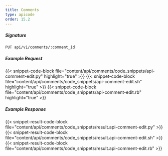 ```yaml
---
title: Comments
type: apicode
order: 15.2
---
```


##### Signature
`PUT api/v1/comments/:comment_id`
##### Example Request
{{< snippet-code-block file="content/api/comments/code_snippets/api-comment-edit.py" highlight="true" >}}
{{< snippet-code-block file="content/api/comments/code_snippets/api-comment-edit.sh" highlight="true" >}}
{{< snippet-code-block file="content/api/comments/code_snippets/api-comment-edit.rb" highlight="true" >}}
##### Example Response
{{< snippet-result-code-block file="content/api/comments/code_snippets/result.api-comment-edit.py" >}}
{{< snippet-result-code-block file="content/api/comments/code_snippets/result.api-comment-edit.sh" >}}
{{< snippet-result-code-block file="content/api/comments/code_snippets/result.api-comment-edit.rb" >}}